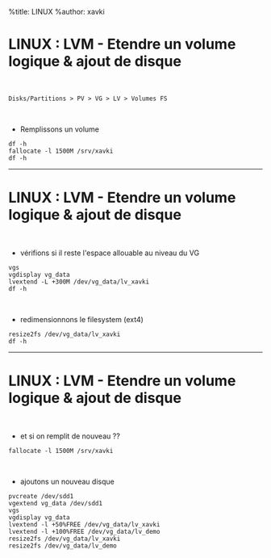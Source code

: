 %title: LINUX
%author: xavki


# LINUX : LVM - Etendre un volume logique & ajout de disque

<br>

	Disks/Partitions > PV > VG > LV > Volumes FS

<br>

* Remplissons un volume

```
df -h
fallocate -l 1500M /srv/xavki
df -h
```

------------------------------------------------------------------------------------

# LINUX : LVM - Etendre un volume logique & ajout de disque

<br>

* vérifions si il reste l'espace allouable au niveau du VG

```
vgs
vgdisplay vg_data
lvextend -L +300M /dev/vg_data/lv_xavki
df -h
```

<br>

* redimensionnons le filesystem (ext4)

```
resize2fs /dev/vg_data/lv_xavki
df -h
```

------------------------------------------------------------------------------------

# LINUX : LVM - Etendre un volume logique & ajout de disque

<br>

* et si on remplit de nouveau ??

```
fallocate -l 1500M /srv/xavki
```

<br>

* ajoutons un nouveau disque

```
pvcreate /dev/sdd1
vgextend vg_data /dev/sdd1
vgs
vgdisplay vg_data
lvextend -l +50%FREE /dev/vg_data/lv_xavki
lvextend -l +100%FREE /dev/vg_data/lv_demo
resize2fs /dev/vg_data/lv_xavki
resize2fs /dev/vg_data/lv_demo
```
